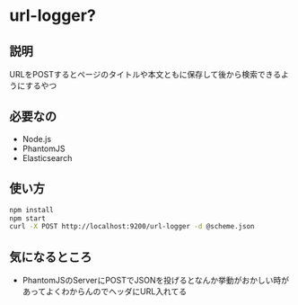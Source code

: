 # url-logger?

## 説明
URLをPOSTするとページのタイトルや本文ともに保存して後から検索できるようにするやつ

## 必要なの
- Node.js
- PhantomJS
- Elasticsearch

## 使い方
``` sh
npm install
npm start
curl -X POST http://localhost:9200/url-logger -d @scheme.json
```

## 気になるところ
- PhantomJSのServerにPOSTでJSONを投げるとなんか挙動がおかしい時があってよくわからんのでヘッダにURL入れてる
